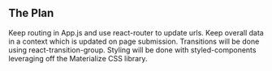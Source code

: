 ## The Plan

Keep routing in App.js and use react-router to update urls. Keep overall data in a context which is updated on page submission. Transitions will be done using react-transition-group. Styling will be done with styled-components leveraging off the Materialize CSS library.
